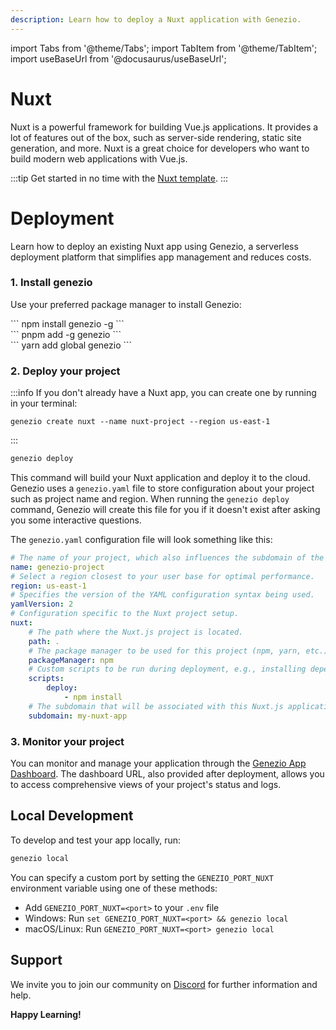 ```yaml
---
description: Learn how to deploy a Nuxt application with Genezio.
---
```


import Tabs from '@theme/Tabs';
import TabItem from '@theme/TabItem';
import useBaseUrl from '@docusaurus/useBaseUrl';

# Nuxt

<head>
    <title>Nuxt | Genezio Documentation</title>
</head>

Nuxt is a powerful framework for building Vue.js applications. It provides a lot of features out of the box, such as server-side rendering, static site generation, and more. Nuxt is a great choice for developers who want to build modern web applications with Vue.js.

:::tip
Get started in no time with the [Nuxt template](https://app.genez.io/start/deploy?repository=https://github.com/Genez-io/nuxt-getting-started).
:::

# Deployment

Learn how to deploy an existing Nuxt app using Genezio, a serverless deployment platform that simplifies app management and reduces costs.

### 1. Install genezio

Use your preferred package manager to install Genezio:

<Tabs>
  <TabItem className="tab-item" value="npm" label="npm">
<div id="step1-install-npm">
  ```
  npm install genezio -g
  ```
  </div>
  </TabItem>
  <TabItem className="tab-item" value="pnpm" label="pnpm">
  <div id="step1-install-pnpm">
  ```
  pnpm add -g genezio
  ```
  </div>
  </TabItem>
  <TabItem  className="tab-item" value="yarn" label="yarn">
  <div id="step1-install-yarn">
  ```
  yarn add global genezio
  ```
  </div>
  </TabItem>
</Tabs>

### 2. Deploy your project

:::info
If you don't already have a Nuxt app, you can create one by running in your terminal:
```
genezio create nuxt --name nuxt-project --region us-east-1
```
:::

```bash
genezio deploy
```

This command will build your Nuxt application and deploy it to the cloud. Genezio uses a `genezio.yaml` file to store configuration about your project such as project name and region. When running the `genezio deploy` command, Genezio will create this file for you if it doesn't exist after asking you some interactive questions.

The `genezio.yaml` configuration file will look something like this:

```yaml
# The name of your project, which also influences the subdomain of the project.
name: genezio-project
# Select a region closest to your user base for optimal performance.
region: us-east-1
# Specifies the version of the YAML configuration syntax being used.
yamlVersion: 2
# Configuration specific to the Nuxt project setup.
nuxt:
    # The path where the Nuxt.js project is located.
    path: .
    # The package manager to be used for this project (npm, yarn, etc.)
    packageManager: npm
    # Custom scripts to be run during deployment, e.g., installing dependencies.
    scripts:
        deploy:
            - npm install
    # The subdomain that will be associated with this Nuxt.js application.
    subdomain: my-nuxt-app
```

### 3. Monitor your project

You can monitor and manage your application through the [Genezio App Dashboard](https://app.genez.io/dashboard). The dashboard URL, also provided after deployment, allows you to access comprehensive views of your project's status and logs.

## Local Development

To develop and test your app locally, run:

```bash
genezio local
```

You can specify a custom port by setting the `GENEZIO_PORT_NUXT` environment variable using one of these methods:

- Add `GENEZIO_PORT_NUXT=<port>` to your `.env` file
- Windows: Run `set GENEZIO_PORT_NUXT=<port> && genezio local`
- macOS/Linux: Run `GENEZIO_PORT_NUXT=<port> genezio local`

## Support <a href="#support" id="support"></a>

We invite you to join our community on [Discord](https://discord.gg/uc9H5YKjXv) for further information and help.

**Happy Learning!**
